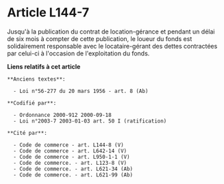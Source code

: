 # Article L144-7

Jusqu'à la publication du contrat de location-gérance et pendant un délai de six mois à compter de cette publication, le
loueur du fonds est solidairement responsable avec le locataire-gérant des dettes contractées par celui-ci à l'occasion de
l'exploitation du fonds.

**Liens relatifs à cet article**

	**Anciens textes**:

	  - Loi n°56-277 du 20 mars 1956 - art. 8 (Ab)

	**Codifié par**:

	  - Ordonnance 2000-912 2000-09-18
	  - Loi n°2003-7 2003-01-03 art. 50 I (ratification)

	**Cité par**:

	  - Code de commerce - art. L144-8 (V)
	  - Code de commerce - art. L642-14 (V)
	  - Code de commerce - art. L950-1-1 (V)
	  - Code de commerce. - art. L123-8 (V)
	  - Code de commerce. - art. L621-34 (Ab)
	  - Code de commerce. - art. L621-99 (Ab)
